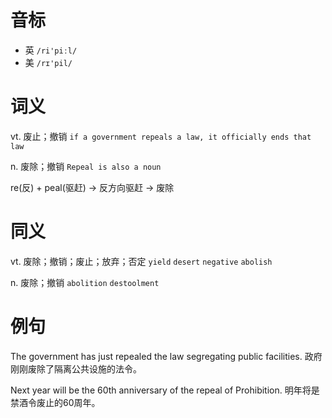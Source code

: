 # 音标

- 英 `/ri'piːl/`
- 美 `/rɪ'pil/`

# 词义

vt. 废止；撤销
`if a government repeals a law, it officially ends that law`

n. 废除；撤销
`Repeal is also a noun`



re(反) + peal(驱赶) → 反方向驱赶 → 废除

# 同义

vt. 废除；撤销；废止；放弃；否定
`yield` `desert` `negative` `abolish`

n. 废除；撤销
`abolition` `destoolment`

# 例句

The government has just repealed the law segregating public facilities.
政府刚刚废除了隔离公共设施的法令。

Next year will be the 60th anniversary of the repeal of Prohibition.
明年将是禁酒令废止的60周年。


